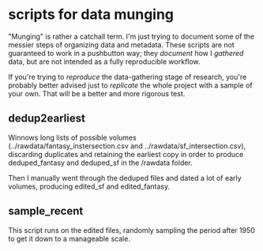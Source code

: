 scripts for data munging
========================

"Munging" is rather a catchall term. I'm just trying to document some of the messier steps of organizing data and metadata. These scripts are not guaranteed to work in a pushbutton way; they *document* how I *gathered* data, but are not intended as a fully reproducible workflow.

If you're trying to *reproduce* the data-gathering stage of research, you're probably better advised just to *replicate* the whole project with a sample of your own. That will be a better and more rigorous test.

dedup2earliest
--------------

Winnows long lists of possible volumes (../rawdata/fantasy_instersection.csv and ../rawdata/sf_intersection.csv), discarding duplicates and retaining the earliest copy in order to produce deduped_fantasy and deduped_sf in the /rawdata folder.

Then I manually went through the deduped files and dated a lot of early volumes, producing edited_sf and edited_fantasy.

sample_recent
--------------

This script runs on the edited files, randomly sampling the period after 1950 to get it down to a manageable scale.